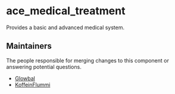 ace_medical_treatment
===============

Provides a basic and advanced medical system.


## Maintainers

The people responsible for merging changes to this component or answering potential questions.

- [Glowbal](https://github.com/Glowbal)
- [KoffeinFlummi](https://github.com/KoffeinFlummi)
